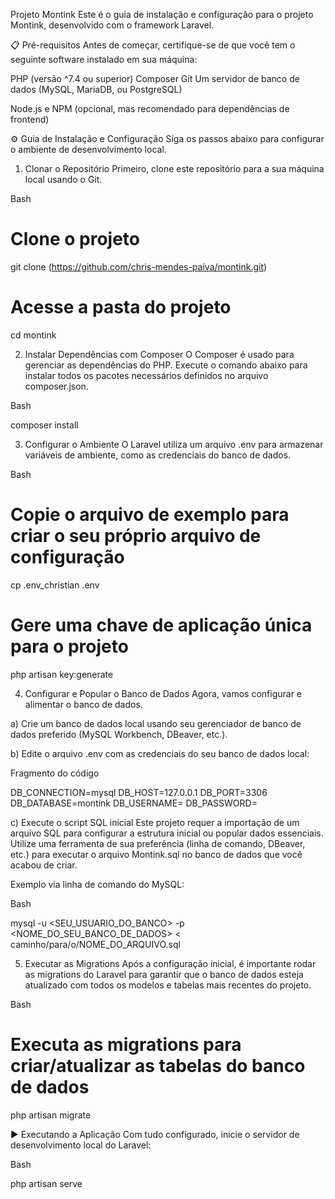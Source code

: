 Projeto Montink
Este é o guia de instalação e configuração para o projeto Montink, desenvolvido com o framework Laravel.

📋 Pré-requisitos
Antes de começar, certifique-se de que você tem o seguinte software instalado em sua máquina:

PHP (versão ^7.4 ou superior)
Composer
Git
Um servidor de banco de dados (MySQL, MariaDB, ou PostgreSQL)

Node.js e NPM (opcional, mas recomendado para dependências de frontend)

⚙️ Guia de Instalação e Configuração
Siga os passos abaixo para configurar o ambiente de desenvolvimento local.

1. Clonar o Repositório
Primeiro, clone este repositório para a sua máquina local usando o Git.

Bash

# Clone o projeto
git clone (https://github.com/chris-mendes-paiva/montink.git)

# Acesse a pasta do projeto
cd montink

2. Instalar Dependências com Composer
O Composer é usado para gerenciar as dependências do PHP. Execute o comando abaixo para instalar todos os pacotes necessários definidos no arquivo composer.json.

Bash

composer install

3. Configurar o Ambiente
O Laravel utiliza um arquivo .env para armazenar variáveis de ambiente, como as credenciais do banco de dados.

Bash

# Copie o arquivo de exemplo para criar o seu próprio arquivo de configuração
cp .env_christian .env

# Gere uma chave de aplicação única para o projeto
php artisan key:generate

4. Configurar e Popular o Banco de Dados
Agora, vamos configurar e alimentar o banco de dados.

a) Crie um banco de dados local usando seu gerenciador de banco de dados preferido (MySQL Workbench, DBeaver, etc.).

b) Edite o arquivo .env com as credenciais do seu banco de dados local:

Fragmento do código

DB_CONNECTION=mysql
DB_HOST=127.0.0.1
DB_PORT=3306
DB_DATABASE=montink
DB_USERNAME=
DB_PASSWORD=

c) Execute o script SQL inicial
Este projeto requer a importação de um arquivo SQL para configurar a estrutura inicial ou popular dados essenciais. Utilize uma ferramenta de sua preferência (linha de comando, DBeaver, etc.) para executar o arquivo Montink.sql no banco de dados que você acabou de criar.

Exemplo via linha de comando do MySQL:

Bash

mysql -u <SEU_USUARIO_DO_BANCO> -p <NOME_DO_SEU_BANCO_DE_DADOS> < caminho/para/o/NOME_DO_ARQUIVO.sql

5. Executar as Migrations
Após a configuração inicial, é importante rodar as migrations do Laravel para garantir que o banco de dados esteja atualizado com todos os modelos e tabelas mais recentes do projeto.

Bash

# Executa as migrations para criar/atualizar as tabelas do banco de dados
php artisan migrate


▶️ Executando a Aplicação
Com tudo configurado, inicie o servidor de desenvolvimento local do Laravel:

Bash

php artisan serve
